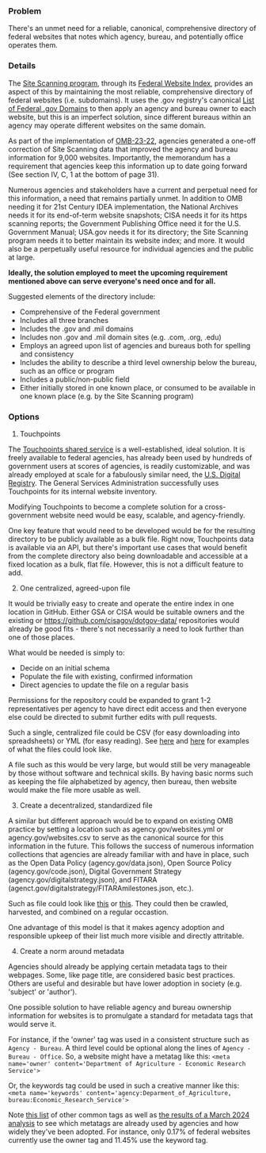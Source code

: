

### Problem

There's an unmet need for a reliable, canonical, comprehensive directory of federal websites that notes which agency, bureau, and potentially office operates them.  

### Details 

The [Site Scanning program](https://digital.gov/site-scanning), through its [Federal Website Index](https://github.com/GSA/federal-website-index), provides an aspect of this by maintaining the most reliable, comprehensive directory of federal websites (i.e. subdomains).  It uses the .gov registry's canonical [List of  Federal .gov Domains](https://github.com/cisagov/dotgov-data/blob/main/current-federal.csv) to then apply an agency and bureau owner to each website, but this is an imperfect solution, since different bureaus within an agency may operate different websites on the same domain.  

As part of the implementation of [OMB-23-22](https://www.whitehouse.gov/wp-content/uploads/2023/09/M-23-22-Delivering-a-Digital-First-Public-Experience.pdf), agencies generated a one-off correction of Site Scanning data that improved the agency and bureau information for 9,000 websites.  Importantly, the memorandum has a requirement that agencies keep this information up to date going forward (See section IV, C, 1 at the bottom of page 31).  

Numerous agencies and stakeholders have a current and perpetual need for this information, a need that remains partially unmet.  In addition to OMB needing it for 21st Century IDEA implementation, the National Archives needs it for its end-of-term website snapshots; CISA needs it for its https scanning reports; the Government Publishing Office need it for the U.S. Government Manual; USA.gov needs it for its directory; the Site Scanning program needs it to better maintain its website index; and more. It would also be a perpetually useful resource for individual agencies and the public at large.  

**Ideally, the solution employed to meet the upcoming requirement mentioned above can serve everyone's need once and for all.**  

Suggested elements of the directory include: 
- Comprehensive of the Federal government
- Includes all three branches
- Includes the .gov and .mil domains
- Includes non .gov and .mil domain sites (e.g. .com, .org, .edu)
- Employs an agreed upon list of agencies and bureaus both for spelling and consistency
- Includes the ability to describe a third level ownership below the bureau, such as an office or program
- Includes a public/non-public field
- Either initially stored in one known place, or consumed to be available in one known place (e.g. by the Site Scanning program)


### Options 

1) Touchpoints

The [Touchpoints shared service](https://touchpoints.app.cloud.gov/index) is a well-established, ideal solution.  It is freely available to federal agencies, has already been used by hundreds of government users at scores of agencies, is readily customizable, and was already employed at scale for a fabulously similar need, the [U.S. Digital Registry](https://digital.gov/services/u-s-digital-registry/).  The General Services Administration successfully uses Touchpoints for its internal website inventory.  

Modifying Touchpoints to become a complete solution for a cross-government website need would be easy, scalable, and agency-friendly.  

One key feature that would need to be developed would be for the resulting directory to be publicly available as a bulk file.  Right now, Touchpoints data is available via an API, but there's important use cases that would benefit from the complete directory also being downloadable and accessible at a fixed location as a bulk, flat file.  However, this is not a difficult feature to add.  

2) One centralized, agreed-upon file

It would be trivially easy to create and operate the entire index in one location in GitHub.  Either GSA or CISA would be suitable owners and the existing  or https://github.com/cisagov/dotgov-data/ repositories would already be good fits - there's not necessarily a need to look further than one of those places.  

What would be needed is simply to:
- Decide on an initial schema
- Populate the file with existing, confirmed information
- Direct agencies to update the file on a regular basis

Permissions for the repository could be expanded to grant 1-2 representatives per agency to have direct edit access and then everyone else could be directed to submit further edits with pull requests.  

Such a single, centralized file could be CSV (for easy downloading into spreadsheets) or YML (for easy reading).  See [here](https://github.com/GSA/site-scanning-documentation/blob/main/about/project-management/prototypes/federal_websites.csv) and [here](https://github.com/GSA/site-scanning-documentation/blob/main/about/project-management/prototypes/federal-websites.yml) for examples of what the files could look like.  

A file such as this would be very large, but would still be very manageable by those without software and technical skills.  By having basic norms such as keeping the file alphabetized by agency, then bureau, then website would make the file more usable as well.  

3) Create a decentralized, standardized file

A similar but different approach would be to expand on existing OMB practice by setting a location such as agency.gov/websites.yml or agency.gov/websites.csv to serve as the canonical source for this information in the future.  This follows the success of numerous information collections that agencies are already familiar with and have in place, such as the Open Data Policy (agency.gov/data.json), Open Source Policy (agency.gov/code.json), Digital Government Strategy (agency.gov/digitalstrategy.json), and FITARA (agenct.gov/digitalstrategy/FITARAmilestones.json, etc.).  

Such as file could look like [this](https://github.com/GSA/site-scanning-documentation/blob/main/about/project-management/prototypes/agency_websites.csv) or [this](https://github.com/GSA/site-scanning-documentation/blob/main/about/project-management/prototypes/agency_websites.yml).  They could then be crawled, harvested, and combined on a regular occastion.  

One advantage of this model is that it makes agency adoption and responsible upkeep of their list much more visible and directly attritable.   

4) Create a norm around metadata

Agencies should already be applying certain metadata tags to their webpages.  Some, like page title, are considered basic best practices.  Others are useful and desirable but have lower adoption in society (e.g. 'subject' or 'author').  

One possible solution to have reliable agency and bureau ownership information for websites is to promulgate a standard for metadata tags that would serve it.  

For instance, if the 'owner' tag was used in a consistent structure such as `Agency - Bureau`.  A third level could be optional along the lines of `Agency - Bureau - Office`.  So, a website might have a metatag like this: `<meta name='owner' content='Department of Agriculture - Economic Research Service'>`

Or, the keywords tag could be used in such a creative manner like this:  `<meta name='keywords' content='agency:Deparment_of_Agriculture, bureau:Economic_Research_Service'>`

Note [this list](https://gist.github.com/whitingx/3840905) of other common tags as well as [the results of a March 2024 analysis](https://github.com/GSA/site-scanning/issues/869#issuecomment-2009879132) to see which metatags are already used by agencies and how widely they've been adopted.  For instance, only 0.17% of federal websites currently use the owner tag and 11.45% use the keyword tag.  

